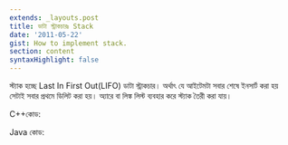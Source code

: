 ```yaml
---
extends: _layouts.post
title: ডাটা স্ট্রাকচারঃ Stack
date: '2011-05-22'
gist: How to implement stack.
section: content
syntaxHighlight: false
---
```


স্ট্যাক হচ্ছে Last In First Out(LIFO) ডাটা স্ট্রাকচার। অর্থাৎ যে আইটেমটা সবার শেষে ইনসার্ট করা হয় সেটাই সবার প্রথমে ডিলিট করা হয়। অ্যারে বা লিঙ্ক লিস্ট ব্যবহার করে স্ট্যাক তৈরী করা যায়।

C++কোড:

<script src="https://gist.github.com/milon/29cf63227c4863dc1c4ff46787302702.js">
</script>

Java কোড:

<script src="https://gist.github.com/milon/94f58a02ec0446e6e79c7f91b08d554d.js">
</script>
